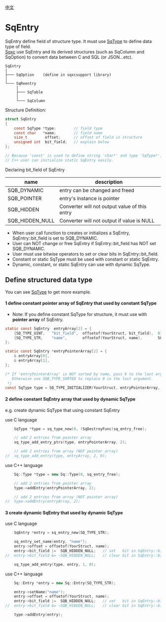 [中文](SqEntry.cn.md)

# SqEntry

SqEntry define field of structure type. It must use [SqType](SqType.md) to define data type of field.  
[Sqxc](Sqxc.md) use SqEntry and its derived structures (such as SqColumn and SqOption) to convert data between C and SQL (or JSON...etc).

	SqEntry
	│
	├─── SqOption    (define in sqxcsupport library)
	│
	└─── SqReentry
	     │
	     ├─── SqTable
	     │
	     └─── SqColumn

Structure Definition:

```c
struct SqEntry
{
	const SqType *type;        // field type
	const char   *name;        // field name
	size_t        offset;      // offset of field in structure
	unsigned int  bit_field;   // explain below
};

// Because 'const' is used to define string 'char*' and type 'SqType*',
// C++ user can initialize static SqEntry easily.
```

Declaring bit_field of SqEntry

| name            | description                                   | 
| --------------- | --------------------------------------------- |
| SQB_DYNAMIC     | entry can be changed and freed                |
| SQB_POINTER     | entry's instance is pointer                   |
| SQB_HIDDEN      | Converter will not output value of this entry |
| SQB_HIDDEN_NULL | Converter will not output if value is NULL    |

* When user call function to creates or initializes a SqEntry, SqEntry::bit_field is set to SQB_DYNAMIC.
* User can NOT change or free SqEntry if SqEntry::bit_field has NOT set SQB_DYNAMIC.
* User must use bitwise operators to set or clear bits in SqEntry::bit_field.
* Constant or static SqType must be used with constant or static SqEntry.
* Dynamic, constant, or static SqEntry can use with dynamic SqType.

## Define structured data type
You can see [SqType](SqType.md) to get more example.

#### 1 define constant pointer array of SqEntry that used by constant SqType
* Note: If you define constant SqType for structure, it must use with **pointer array** of SqEntry.

```c
static const SqEntry  entryArray[2] = {
	{SQ_TYPE_UINT,   "bit_field",  offsetof(YourStruct, bit_field),  0},
	{SQ_TYPE_STR,    "name",       offsetof(YourStruct, name),       SQB_HIDDEN_NULL},
};

static const SqEntry *entryPointerArray[2] = {
	& entryArray[0],
	& entryArray[1],
};

/* If 'entryPointerArray' is NOT sorted by name, pass 0 to the last argument.
   Otherwise use SQB_TYPE_SORTED to replace 0 in the last argument.
 */
const SqType type = SQ_TYPE_INITIALIZER(YourStruct, entryPointerArray, 0);
```

#### 2 define constant SqEntry array that used by dynamic SqType

e.g. create dynamic SqType that using constant SqEntry

use C language

```c
	SqType *type = sq_type_new(0, (SqDestroyFunc)sq_entry_free);

	// add 2 entries from pointer array
	sq_type_add_entry_ptrs(type, entryPointerArray, 2);

	// add 2 entries from array (NOT pointer array)
//	sq_type_add_entry(type, entryArray, 2, 0);
```

use C++ language

```c++
	Sq::Type *type = new Sq::Type(0, sq_entry_free);

	// add 2 entries from pointer array
	type->addEntry(entryPointerArray, 2);

	// add 2 entries from array (NOT pointer array)
//	type->addEntry(entryArray, 2);
```

#### 3 create dynamic SqEntry that used by dynamic SqType

use C language

```c
	SqEntry *entry = sq_entry_new(SQ_TYPE_STR);

	sq_entry_set_name(entry, "name");
	entry->offset = offsetof(YourStruct, name);
	entry->bit_field |=  SQB_HIDDEN_NULL;   // set   bit in SqEntry::bit_field
//	entry->bit_field &= ~SQB_HIDDEN_NULL;   // clear bit in SqEntry::bit_field

	sq_type_add_entry(type, entry, 1, 0);
```

use C++ language

```c++
	Sq::Entry *entry = new Sq::Entry(SQ_TYPE_STR);

	entry->setName("name");
	entry->offset = offsetof(YourStruct, name);
	entry->bit_field |=  SQB_HIDDEN_NULL;   // set   bit in SqEntry::bit_field
//	entry->bit_field &= ~SQB_HIDDEN_NULL;   // clear bit in SqEntry::bit_field

	type->addEntry(entry);
```
